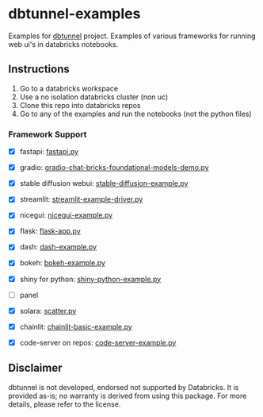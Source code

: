 # dbtunnel-examples

Examples for [dbtunnel](https://github.com/stikkireddy/dbtunnel) project. Examples of various 
frameworks for running web ui's in databricks notebooks.

## Instructions

1. Go to a databricks workspace
2. Use a no isolation databricks cluster (non uc)
3. Clone this repo into databricks repos
4. Go to any of the examples and run the notebooks (not the python files)

### Framework Support

* [x] fastapi: [fastapi.py](fastapi%2Ffastapi.py)
* [x] gradio: [gradio-chat-bricks-foundational-models-demo.py](gradio%2Fgradio-chat-bricks-foundational-models-demo.py)
* [x] stable diffusion webui: [stable-diffusion-example.py](stable-diffusion-webui%2Fstable-diffusion-example.py)
* [x] streamlit: [streamlit-example-driver.py](streamlit%2Fstreamlit-example-driver.py)
* [x] nicegui: [nicegui-example.py](nicegui%2Fnicegui-example.py)
* [x] flask: [flask-app.py](flask%2Fflask-app.py)
* [x] dash: [dash-example.py](dash%2Fdash-example.py)
* [x] bokeh: [bokeh-example.py](bokeh%2Fbokeh-example.py)
* [x] shiny for python: [shiny-python-example.py](shiny-python%2Fshiny-python-example.py)
* [ ] panel
* [x] solara: [scatter.py](solara%2Fscatter.py)
* [x] chainlit: [chainlit-basic-example.py](chainlit%2Fchainlit-basic-example.py)
* [x] code-server on repos: [code-server-example.py](code-server%2Fcode-server-example.py)


## Disclaimer
dbtunnel is not developed, endorsed not supported by Databricks. It is provided as-is; no warranty is derived from using this package. For more details, please refer to the license.

